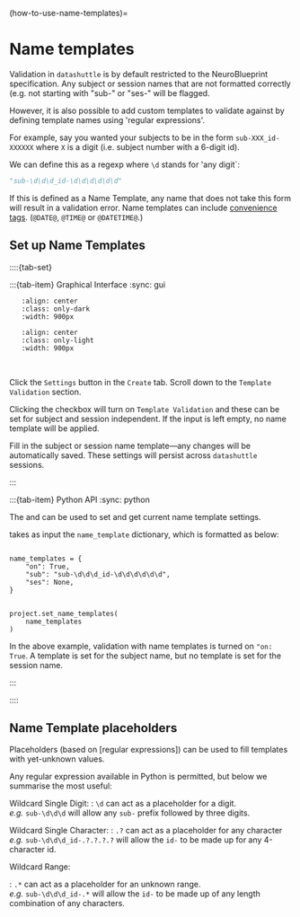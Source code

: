 (how-to-use-name-templates)=

# Name templates

Validation in ``datashuttle`` is by default restricted to the
NeuroBlueprint specification. Any subject or session names
that are not formatted correctly (e.g. not starting with
"sub-" or "ses-" will be flagged.

However, it is also possible to add custom templates to validate against
by defining template names using 'regular expressions'.

For example, say you wanted your subjects to be in the form
`sub-XXX_id-XXXXXX` where `X` is a digit (i.e. subject number with
a 6-digit id).

We can define this
as a regexp where `\d` stands for 'any digit`:

```python
"sub-\d\d\d_id-\d\d\d\d\d\d"
```

If this is defined as a Name Template, any name that
does not take this form will result in a validation error.
Name templates can include [convenience tags](create-folders-convenience-tags).
(`@DATE@`, `@TIME@` or `@DATETIME@`.)

## Set up Name Templates
::::{tab-set}

:::{tab-item} Graphical Interface
:sync: gui

```{image} /_static/screenshots/how-to-name-templates-dark.png
   :align: center
   :class: only-dark
   :width: 900px
```
```{image} /_static/screenshots/how-to-name-templates-light.png
   :align: center
   :class: only-light
   :width: 900px
```
<br>


Click the `Settings` button in the `Create` tab. Scroll down to the
`Template Validation` section.

Clicking the checkbox will turn on `Template Validation` and these
can be set for subject and session independent. If the input is left empty,
no name template will be applied.

Fill in the subject or session name template—any changes
will be automatically saved. These settings will persist across
``datashuttle`` sessions.

:::

:::{tab-item} Python API
:sync: python

The [](set_name_templates()) and [](get_name_templates()) can be used
to set and get current name template settings.

[](set_name_templates()) takes as input the `name_template` dictionary,
which is formatted as below:

```

name_templates = {
    "on": True,
    "sub": "sub-\d\d\d_id-\d\d\d\d\d\d",
    "ses": None,
}


project.set_name_templates(
    name_templates
)

```

In the above example, validation with name templates is
turned on `"on: True`. A template is set for the subject name,
but no template is set for the session name.


:::

::::


## Name Template placeholders

Placeholders (based on [regular expressions]) can be used to
fill templates with yet-unknown values.

Any regular expression available in  Python is permitted,
but below we summarise the most useful:

Wildcard Single Digit:
: `\d` can act as a placeholder for a digit. \
*e.g.* `sub-\d\d\d` will allow any `sub-` prefix followed by three digits.

Wildcard Single Character:
: `.?` can act as a placeholder for any character \
*e.g.* `sub-\d\d\d_id-.?.?.?.?` will allow the `id-` to be made up for any 4-character id.

Wildcard Range:

: `.*` can act as a placeholder for an unknown range. \
*e.g.* `sub-\d\d\d_id-.*` will allow the `id-` to be made up of any length combination of any characters.

